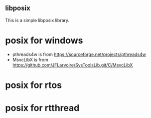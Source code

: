 ## libposix
This is a simple libposix library.

# posix for windows
* pthreads4w is from https://sourceforge.net/projects/pthreads4w
* MsvcLibX is from https://github.com/JFLarvoire/SysToolsLib.git/C/MsvcLibX

# posix for rtos

# posix for rtthread
